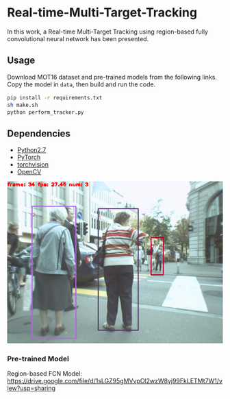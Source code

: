 # Real-time-Multi-Target-Tracking

In this work, a Real-time Multi-Target Tracking using region-based fully convolutional neural network has been presented. 

## Usage

Download MOT16 dataset and pre-trained models from the following links. Copy the model in `data`, then build and run the code. 

```bash
pip install -r requirements.txt
sh make.sh
python perform_tracker.py
```


## Dependencies
- [Python2.7](https://www.anaconda.com/download/#linux)
- [PyTorch](http://pytorch.org/)
- [torchvision](http://pytorch.org/docs/master/torchvision)
- [OpenCV](https://opencv.org/)


![](https://github.com/BehzadBozorgtabar/Real-time-Multi-Target-Tracking/blob/master/Tracker_Screenshot.png)


### Pre-trained Model

Region-based FCN Model: https://drive.google.com/file/d/1sLGZ95gMVvpOl2wzW8yj99FkLETMt7W1/view?usp=sharing
